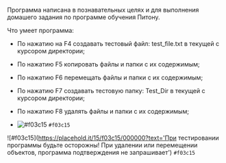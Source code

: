 Программа написана в познавательных целях и для выполнения домашего задания по программе обучения Питону.

Что умеет программа:
  - По нажатию на F4 cоздавать тестовый файл: test_file.txt в текущей с курсором директории;
  - По нажатию F5 копировать файлы и папки с их содержимым;
  - По нажатию F6 перемещать файлы и папки с их содержимым;
  - По нажатию F7 создавать тестовую папку: Test_Dir в текущей с курсором директории;
  - По нажатию F8 удалять файлы и папки с их содержимым;

- ![#f03c15](https://placehold.it/15/f03c15/000000?text=+) `#f03c15`

![#f03c15](https://placehold.it/15/f03c15/000000?text='При тестировании программы будьте осторожны! При удалении или перемещении объектов, программа подтверждения не запрашивает') `#f03c15`
